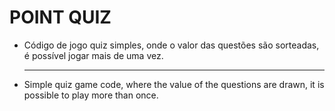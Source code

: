 # POINT QUIZ

- Código de jogo quiz simples, onde o valor das questões são sorteadas, é possível jogar mais de uma vez.

  ------

  

- Simple quiz game code, where the value of the questions are drawn, it is possible to play more than once.